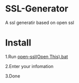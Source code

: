 # SSL-Generator
A ssl generatir based on open ssl
# Install
1.Run [open-ssl(Open This).bat](https://github.com/Catover203/SSL-Generator/blob/master/open-ssl%20(Run%20this).bat)

2.Enter your infomation

3.Done
